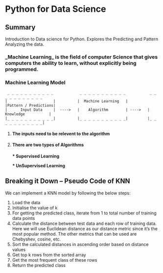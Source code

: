 # Python for Data Science

## Summary
Introduction to Data science for Python. 
Explores the Predicting and Pattern Analyzing the data.

<H3>
_Machine Learning_ is the field of computer Science that gives computers the ability to learn, without explicitly being programmed.
</H3>



### Machine Learning Model
     _ _ _ _ _ _ _ _ _ _ _            _ _ _ _ _ _ _ _ _ _ _           _ _ _ _ _ _ _ _ _ _ _
    |                     |          |  Machine Learning   |         |Pattern / Predictions|
    |      Input Data     |  ---->   |    Algorithm        | ---->   | Knowledge           |
    |_ _ _ _ _ _ _ _ _ _ _|          |_ _ _ _ _ _ _ _ _ _ _|         |_ _ _ _ _ _ _ _ _ _ _|

1. <H4>The inputs need to be relevent to the algorithm </H4>
2. <H4>There are two types of Algorithms</H4>
        <p><H4>* Supervised Learning </p>
            * UnSupervised Learning </H4>



## Breaking it Down – Pseudo Code of KNN
We can implement a KNN model by following the below steps:

1. Load the data
2. Initialise the value of k
3. For getting the predicted class, iterate from 1 to total number of training data points
4. Calculate the distance between test data and each row of training data. Here we will use Euclidean distance as our distance metric   since it’s the most popular method. The other metrics that can be used are Chebyshev, cosine, etc.
5. Sort the calculated distances in ascending order based on distance values
6. Get top k rows from the sorted array
7. Get the most frequent class of these rows
8. Return the predicted class

